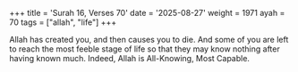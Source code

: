 +++
title = 'Surah 16, Verses 70'
date = '2025-08-27'
weight = 1971
ayah = 70
tags = ["allah", "life"]
+++

Allah has created you, and then causes you to die. And some of you are left to reach the most feeble stage of life so that they may know nothing after having known much. Indeed, Allah is All-Knowing, Most Capable.